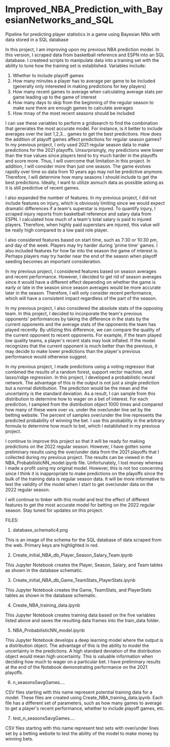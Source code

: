 # Improved_NBA_Prediction_with_BayesianNetworks_and_SQL
Pipeline for predicting player statistics in a game using Bayesian NNs with data stored in a SQL database

In this project, I am improving upon my previous NBA prediction model.  In this version, I scraped data from basketball reference and ESPN into an SQL database.  I createed scripts to manipulate data into a training set with the ability to tune how the training set is established.  Variables include:

1. Whether to include playoff games
2. How many minutes a player has to average per game to be included (generally only interested in making predictions for key players)
3. How many recent games to average when calculating average stats per game leading up to the game of interest
4. How many days to skip from the beginning of the regular season to make sure there are enough games to calculate averages
5. How mnay of the most recent seasons should be included

I can use these variables to perform a gridsearch to find the combination that generates the most accurate model.  For instance, is it better to include averages over the last 1,2,3... games to get the best predictions.  How does the addition of playoff games affect predictions for regular season games?  In my previous project, I only used 2021 regular season data to make predictions for the 2021 playoffs.  Unsurprisingly, my predictions were lower than the true values since players tend to try much harder in the playoffs and score more.  Thus, I will overcome that limitation in this project.  In addition, I will consider more than just one season.  The game evolves rapidly over time so data from 10 years ago may not be predictive anymore.  Therefore, I will determine how many seasons I should include to get the best predictions.  Ideally, I want to utilize asmuch data as possible aslong as it is still predictive of recent games.

I also expanded the number of features.  In my previous project, I did not include features on injury, which is obviously limiting since we would expect dramatic differences if a team's superstar is injured.  To quantify injury, I scraped injury reports from basketball reference and salary data from ESPN.  I calculated how much of a team's total salary is paid to injured players.  Therefore, when highly paid superstars are injured, this value will be really high compared to a low paid role player.

I also considered features based on start time, such as 7:30 or 10:30 pm, and day of the week.  Players may try harder during 'prime time' games.  I also included features for how far into the season the game of interest is.  Perhaps players may try harder near the end of the season when playoff seeding becomes an important consideration.

In my previous project, I considered features based on season averages and recent performance.  However, I decided to get rid of season averages since it would have a different effect depending on whether the game is early or late in the season since season averages would be more accurate later in the season.  Therefore, I will only consider recent performance, which will have a consistent impact regardless of the part of the season.

In my previous project, I also considered the absolute stats of the opposing team.  In this project, I decided to incorporate the team's previous opponents' performances by taking the difference in the stats by the current opponents and the average stats of the opponents the team has played recently.  By utilizing this difference, we can compare the quality of the current opponent to recent opponents.  For example, if the team played low quality teams, a player's recent stats may look inflated.  If the model recognizes that the current opponent is much better than the previous, it may decide to make lower predictions than the player's previous performance would otherwise suggest.

In my previous project, I made predictions using a voting regressor that combined the results of a random forest, support vector machine, and lasso/ridge regression.  In this project, I developed a probabilistic neural network.  The advantage of this is the output is not just a single prediction but a normal distribution.  The prediction would be the mean and the uncertainty is the standard deviation.  As a result, I can sample from this distribution to determine how to wager on a bet of interest.  For each prediction, I sampled from the distribution object 1000 times and compared how many of these were over vs. under the over/under line set by the betting website.  The percent of samples over/under the line represents the predicted probability of winning the bet.  I use this probability in the arbitrary formula to determine how much to bet, which I established in my previous project. 

I continue to improve this project so that it will be ready for making predictions on the 2022 regular season.  However, I have gotten some preliminary results using the over/under data from the 2021 playoffs that I collected during my previous project. The results can be viewed in the NBA_ProbabilisticNN_model.ipynb file.  Unfortunately, I lost money whereas I made a profit using my original model.  However, this is not too concerning since I think it is inappropriate to make predictions on the playoffs since the bulk of the training data is regular season data.  It will be more informative to test the validity of the model when I start to get over/under data on the 2022 regular season.

I will continue to tinker with this model and test the effect of different features to get the most accurate model for betting on the 2022 regular season. Stay tuned for updates on this project.

FILES:

1. database_schematic4.png

This is an image of the schema for the SQL database of data scraped from the web.  Primary keys are highlighted in red.

2. Create_initial_NBA_db_Player_Season_Salary_Team.ipynb

This Jupyter Notebook creates the Player, Season, Salary, and Team tables as shown in the database schematic.  

3. Create_initial_NBA_db_Game_TeamStats_PlayerStats.ipynb

This Jupyter Notebook creates the Game, TeamStats, and PlayerStats tables as shown in the database schematic.  

4. Create_NBA_training_data.ipynb

This Jupyter Notebook creates training data based on the five variables listed above and saves the resulting data frames into the train_data folder.

5. NBA_ProbabilisticNN_model.ipynb

This Jupyter Notebook develops a deep learning model where the output is a distribution object.  The advantage of this is the ability to model the uncertainty in the predictions.  A high standard deviation of the distribution object would mean high uncertainty.  This is valuable information when deciding how much to wager on a particular bet.  I have preliminary results at the end of the Notebook demonstrating performance on the 2021 playoffs.

6. n_seasons5avgGames.... 

CSV files starting with this name represent potential training data for a model.  These files are created using Create_NBA_training_data.ipynb. Each file has a different set of parameters, such as how many games to average to get a player's recent performance, whether to include playoff games, etc.

7. test_n_seasons5avgGames.... 

CSV files starting with this name represent test sets with over/under lines set by a betting website to test the ability of the model to make money by winning bets.

